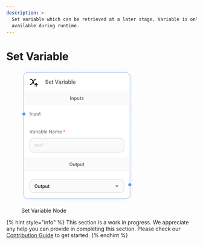 ```yaml
---
description: >-
  Set variable which can be retrieved at a later stage. Variable is only
  available during runtime.
---
```


# Set Variable

<figure><img src="../../.gitbook/assets/up-016.png" alt="" width="300"><figcaption><p>Set Variable Node</p></figcaption></figure>

{% hint style="info" %}
This section is a work in progress. We appreciate any help you can provide in completing this section. Please check our [Contribution Guide](../../CONTRIBUTING.md) to get started.
{% endhint %}

